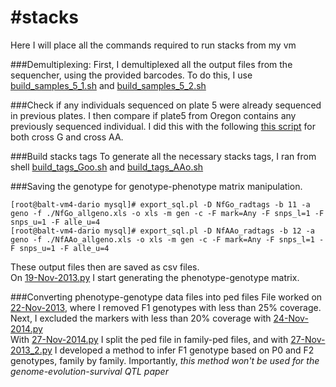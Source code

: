 #stacks
======
Here I will place all the commands required to run stacks from my vm

###Demultiplexing:
First, I demultiplexed all the output files from the sequencher, using the provided barcodes.
To do this, I use [build_samples_5_1.sh](https://github.com/dvalenzano/stacks/blob/master/build_samples_5_1.sh) and [build_samples_5_2.sh](https://github.com/dvalenzano/stacks/blob/master/build_samples_5_2.sh)

###Check if any individuals sequenced on plate 5 were already sequenced in previous plates. 
I then compare if plate5 from Oregon contains any previously sequenced individual. 
I did this with the following [this script](https://github.com/dvalenzano/Interactive-Sessions/blob/master/04-Sep-2013.py) for both cross G and cross AA.

###Build stacks tags
To generate all the necessary stacks tags, I ran from shell [build_tags_Goo.sh](https://github.com/dvalenzano/stacks/blob/master/build_tags_Goo.sh) and [build_tags_AAo.sh](https://github.com/dvalenzano/stacks/blob/master/build_tags_AAo.sh)

###Saving the genotype for genotype-phenotype matrix manipulation.
```
[root@balt-vm4-dario mysql]# export_sql.pl -D NfGo_radtags -b 11 -a geno -f ./NfGo_allgeno.xls -o xls -m gen -c -F mark=Any -F snps_l=1 -F snps_u=1 -F alle_u=4
[root@balt-vm4-dario mysql]# export_sql.pl -D NfAAo_radtags -b 12 -a geno -f ./NfAAo_allgeno.xls -o xls -m gen -c -F mark=Any -F snps_l=1 -F snps_u=1 -F alle_u=4
```
These output files then are saved as csv files.  
On [19-Nov-2013.py](https://github.com/dvalenzano/Interactive-Sessions/blob/master/19-Nov-2013.py) I start generating the phenotype-genotype matrix. 

###Converting phenotype-genotype data files into ped files
File worked on [22-Nov-2013](https://github.com/dvalenzano/Interactive-Sessions/blob/master/22-Nov-2013), where I removed F1 genotypes with less than 25% coverage.  
Next, I excluded the markers with less than 20% coverage with [24-Nov-2014.py](https://github.com/dvalenzano/Interactive-Sessions/blob/master/24-Nov-2013.py)  
With [27-Nov-2014.py](https://github.com/dvalenzano/Interactive-Sessions/blob/master/27-Nov-2013.py) I split the ped file in family-ped files, and with [27-Nov-2013_2.py](https://github.com/dvalenzano/Interactive-Sessions/blob/master/27-Nov-2013_2.py) I developed a method to infer F1 genotype based on P0 and F2 genotypes, family by family. Importantly, *this method won't be used for the genome-evolution-survival QTL paper*




